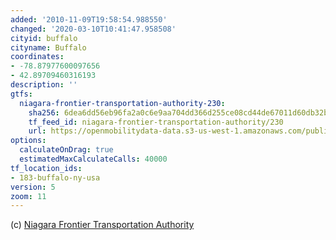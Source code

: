 ```yaml
---
added: '2010-11-09T19:58:54.988550'
changed: '2020-03-10T10:41:47.958508'
cityid: buffalo
cityname: Buffalo
coordinates:
- -78.87977600097656
- 42.89709460316193
description: ''
gtfs:
  niagara-frontier-transportation-authority-230:
    sha256: 6dea6dd56eb96fa2a0c6e9aa704dd366d255ce08cd44de67011d60db32b5746c
    tf_feed_id: niagara-frontier-transportation-authority/230
    url: https://openmobilitydata-data.s3-us-west-1.amazonaws.com/public/feeds/niagara-frontier-transportation-authority/230/20200302/gtfs.zip
options:
  calculateOnDrag: true
  estimatedMaxCalculateCalls: 40000
tf_location_ids:
- 183-buffalo-ny-usa
version: 5
zoom: 11
---
```


(c) [Niagara Frontier Transportation Authority](http://www.nfta.com/)
